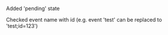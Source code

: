 Added 'pending' state

Checked event name with id (e.g. event 'test' can be replaced to 'test;id=123')
